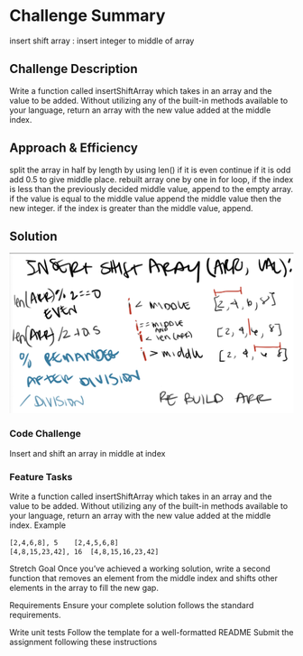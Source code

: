 # Challenge Summary
insert shift array : insert integer to middle of array

## Challenge Description
Write a function called insertShiftArray which takes in an array and the value to be added. Without utilizing any of the built-in methods available to your language, return an array with the new value added at the middle index.

## Approach & Efficiency
split the array in half by length by using len() if it is even continue if it is odd add 0.5 to give middle place. rebuilt array one by one in for loop, if the index is less than the previously decided middle value, append to the empty array. if the value is equal to the middle value append the middle value then the new integer. if the index is greater than the middle value, append.

## Solution
![array shift whiteboard image](/assets/array_shift.png)


### Code Challenge
Insert and shift an array in middle at index


### Feature Tasks
Write a function called insertShiftArray which takes in an array and the value to be added. Without utilizing any of the built-in methods available to your language, return an array with the new value added at the middle index.
Example
``` Input	Output
[2,4,6,8], 5	[2,4,5,6,8]
[4,8,15,23,42], 16	[4,8,15,16,23,42]
```
Stretch Goal
Once you’ve achieved a working solution, write a second function that removes an element from the middle index and shifts other elements in the array to fill the new gap.

Requirements
Ensure your complete solution follows the standard requirements.

Write unit tests
Follow the template for a well-formatted README
Submit the assignment following these instructions
